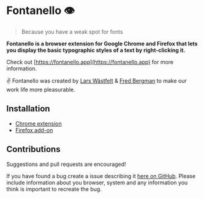 # Fontanello 👁

> Because you have a weak spot for fonts

__Fontanello is a browser extension for Google Chrome and Firefox that lets you display the basic typographic styles of a text by right-clicking it.__

Check out [https://fontanello.app](https://fontanello.app) for more information.

✌️ Fontanello was created by [Lars Wästfelt](https://www.instagram.com/lawa/) & [Fred Bergman](https://fbergman.se/) to make our work life more pleasurable.

## Installation

* [Chrome extension](https://chrome.google.com/webstore/detail/fontanello/jdlhfjlpaijjhklfadlhbbmpjfddkglc)
* [Firefox add-on](https://addons.mozilla.org/en-US/firefox/addon/fontanello/)

## Contributions

Suggestions and pull requests are encouraged!

If you have found a bug create a issue describing it [here on GitHub](https://github.com/frederfred/fontanello/issues). Please include information about you browser, system and any information you think is important to recreate the bug.
